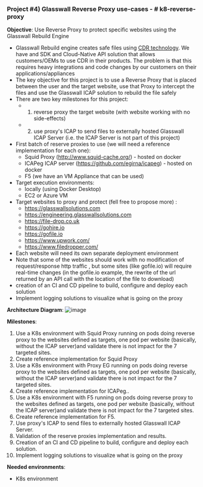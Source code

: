### Project #4) Glasswall Reverse Proxy use-cases - # k8-reverse-proxy

**Objective**: Use Reverse Proxy to protect specific websites using the Glasswall Rebuild Engine

- Glasswall Rebuild engine creates safe files using [CDR technology](https://glasswallsolutions.com/technology/). We have and SDK and Cloud-Native API solution that allows customers/OEMs to use CDR in their products. The problem is that this requires heavy integrations and code changes by our customers on their applications/appliances
- The key objective for this project is to use a Reverse Proxy that is placed between the user and the target website, use that Proxy to intercept the files and use the Glasswall ICAP solution to rebuild the file safely
- There are two key milestones for this project:
  - 1) reverse proxy the target website (with website working with no side-effects)
  - 2) use proxy's ICAP to send files to externally hosted Glasswall ICAP Server  (i.e. the ICAP Server is not part of this project) 
- First batch of reserve proxies to use (we will need a reference implementation for each one):
  - Squid Proxy (http://www.squid-cache.org/) - hosted on docker
  - ICAPeg ICAP server (https://github.com/egirna/icapeg) - hosted on docker
  - F5 (we have an VM Appliance that can be used)
- Target execution environments:
  - locally (using Docker Desktop)
  - EC2 or Azure VM 
- Target websites to proxy and protect (fell free to propose more) :
  - https://glasswallsolutions.com
  - https://engineering.glasswallsolutions.com
  - https://file-drop.co.uk
  - https://gohire.io
  - https://gofile.io
  - https://www.upwork.com/
  - https://www.filedropper.com/
- Each website will need its own separate deployment environment 
- Note that some of the websites should work with no modification of request/response http traffic , but some sites (like gofile.io) will require real-time changes (in the gofile.io example, the rewrite of the url returned by an API call with the location of the file to download)
- creation of an CI and CD pipeline to build, configure and deploy each solution 
- Implement logging solutions to visualize what is going on the proxy

**Architecture Diagram**:
![image](https://user-images.githubusercontent.com/5932628/91970515-0cebcf00-ed18-11ea-9f6d-6bf949e1b426.png)


**Milestones**:
1. Use a K8s environment with Squid Proxy running on pods doing reverse proxy to the websites defined as targets, one pod per website (basically, without the ICAP server)and validate there is not impact for the 7 targeted sites.
2. Create reference implementation for Squid Proxy 
3. Use a K8s environment with Proxy EG running on pods doing reverse proxy to the websites defined as targets, one pod per website (basically, without the ICAP server)and validate there is not impact for the 7 targeted sites.
4. Create reference implementation for ICAPeg..
5. Use a K8s environment with F5 running on pods doing reverse proxy to the websites defined as targets, one pod per website (basically, without the ICAP server)and validate there is not impact for the 7 targeted sites.
6. Create reference implementation for F5.
7. Use proxy's ICAP to send files to externally hosted Glasswall ICAP Server.
8. Validation of the reserve proxies implementation and results.
9. Creation of an CI and CD pipeline to build, configure and deploy each solution.
10. Implement logging solutions to visualize what is going on the proxy

**Needed environments**:

- K8s environment

